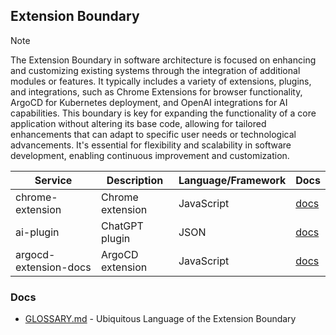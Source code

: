 ## Extension Boundary

> [!NOTE]
> The Extension Boundary in software architecture is focused on enhancing and customizing existing systems through 
> the integration of additional modules or features. It typically includes a variety of extensions, plugins, 
> and integrations, such as Chrome Extensions for browser functionality, ArgoCD for Kubernetes deployment, and OpenAI 
> integrations for AI capabilities. This boundary is key for expanding the functionality of a core application 
> without altering its base code, allowing for tailored enhancements that can adapt to specific user needs or 
> technological advancements. It's essential for flexibility and scalability in software development, 
> enabling continuous improvement and customization.

| Service               | Description          | Language/Framework | Docs                                                                         |
|-----------------------|----------------------|--------------------|------------------------------------------------------------------------------|
| chrome-extension      | Chrome extension     | JavaScript         | [docs](./chrome-extension/README.md)                                         |                                                                       
| ai-plugin             | ChatGPT plugin       | JSON               | [docs](../ui/nx-monorepo/packages/landing/public/.well-known/ai-plugin.json) |
| argocd-extension-docs | ArgoCD extension     | JavaScript         | [docs](./argocd-extension-docs/README.md)                                    |

### Docs

- [GLOSSARY.md](./GLOSSARY.md) - Ubiquitous Language of the Extension Boundary
